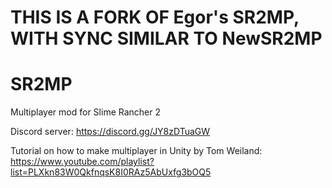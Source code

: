 # THIS IS A FORK OF Egor's SR2MP, WITH SYNC SIMILAR TO NewSR2MP

# SR2MP
Multiplayer mod for Slime Rancher 2

Discord server: https://discord.gg/JY8zDTuaGW

Tutorial on how to make multiplayer in Unity by Tom Weiland:  
https://www.youtube.com/playlist?list=PLXkn83W0QkfnqsK8I0RAz5AbUxfg3bOQ5

